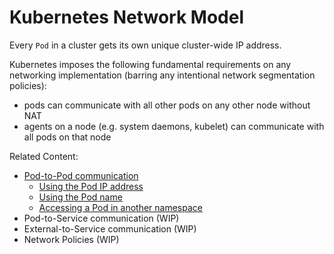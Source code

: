 # Kubernetes Network Model

Every `Pod` in a cluster gets its own unique cluster-wide IP address.

Kubernetes imposes the following fundamental requirements on any networking implementation (barring any intentional network segmentation policies):

- pods can communicate with all other pods on any other node without NAT
- agents on a node (e.g. system daemons, kubelet) can communicate with all pods on that node

Related Content:

- [Pod-to-Pod communication](./pod-to-pod.md)
  - [Using the Pod IP address](./pod-to-pod.md#using-the-pod-ip-address)
  - [Using the Pod name](./pod-to-pod.md#using-the-pod-name)
  - [Accessing a Pod in another namespace](./pod-to-pod.md#acessing-a-pod-in-another-namespace)
- Pod-to-Service communication (WIP)
- External-to-Service communication (WIP)
- Network Policies (WIP)
